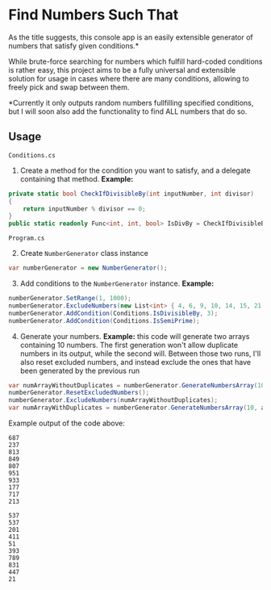 # Find Numbers Such That

As the title suggests, this console app is an easily extensible generator of numbers that satisfy given conditions.*

While brute-force searching for numbers which fulfill hard-coded conditions is rather easy, this project aims to be a fully universal and extensible solution for usage in cases where there are many conditions, allowing to freely pick and swap between them.

*Currently it only outputs random numbers fullfilling specified conditions, but I will soon also add the functionality to find ALL numbers that do so.

## Usage

`Conditions.cs`

1. Create a method for the condition you want to satisfy, and a delegate containing that method. **Example:**

```csharp
private static bool CheckIfDivisibleBy(int inputNumber, int divisor)
{
    return inputNumber % divisor == 0;
}
public static readonly Func<int, int, bool> IsDivBy = CheckIfDivisibleBy;
```

`Program.cs`

2. Create `NumberGenerator` class instance

```csharp
var numberGenerator = new NumberGenerator();
```

3. Add conditions to the `NumberGenerator` instance. **Example:**

```csharp
numberGenerator.SetRange(1, 1000);
numberGenerator.ExcludeNumbers(new List<int> { 4, 6, 9, 10, 14, 15, 21, 22 });
numberGenerator.AddCondition(Conditions.IsDivisibleBy, 3);
numberGenerator.AddCondition(Conditions.IsSemiPrime);
```

4. Generate your numbers. **Example:** this code will generate two arrays containing 10 numbers. The first generation won't allow duplicate numbers in its output, while the second will. Between those two runs, I'll also reset excluded numbers, and instead exclude the ones that have been generated by the previous run

```csharp
var numArrayWithoutDuplicates = numberGenerator.GenerateNumbersArray(10, allowDuplicates: false);
numberGenerator.ResetExcludedNumbers();
numberGenerator.ExcludeNumbers(numArrayWithoutDuplicates);
var numArrayWithDuplicates = numberGenerator.GenerateNumbersArray(10, allowDuplicates: true);
```

Example output of the code above:

```
687
237
813
849
807
951
933
177
717
213

537
537
201
411
51
393
789
831
447
21
```
